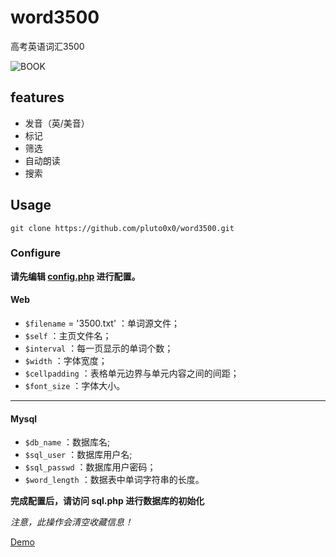 # word3500
高考英语词汇3500

![BOOK](https://i.loli.net/2019/10/23/ry29NoLqEHGTsSZ.png)
## features
+ 发音（英/美音）
+ 标记
+ 筛选
+ 自动朗读
+ 搜索
## Usage
```shell
git clone https://github.com/pluto0x0/word3500.git
```
### Configure
**请先编辑 [config.php]() 进行配置。**
#### Web
+ `$filename` = '3500.txt' ：单词源文件；
+ `$self` ：主页文件名；
+ `$interval` ：每一页显示的单词个数；
+ `$width` ：字体宽度；
+ `$cellpadding` ：表格单元边界与单元内容之间的间距；
+ `$font_size` ：字体大小。
---
#### Mysql
+ `$db_name` ：数据库名;
+ `$sql_user` ：数据库用户名;
+ `$sql_passwd` ：数据库用户密码；
+ `$word_length` ：数据表中单词字符串的长度。

**完成配置后，请访问 sql.php 进行数据库的初始化**

*注意，此操作会清空收藏信息！*

[Demo](https://pluto0x0.xyz/test/test.php)
